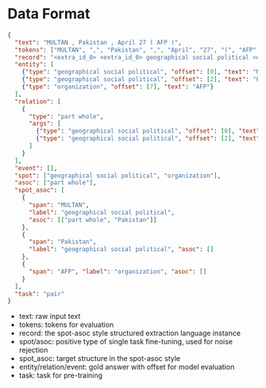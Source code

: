# Data Format

``` json
{
  "text": "MULTAN , Pakistan , April 27 ( AFP )",
  "tokens": ["MULTAN", ",", "Pakistan", ",", "April", "27", "(", "AFP", ")"],
  "record": "<extra_id_0> <extra_id_0> geographical social political <extra_id_5> MULTAN <extra_id_0> part whole <extra_id_5> Pakistan <extra_id_1> <extra_id_1> <extra_id_0> geographical social political <extra_id_5> Pakistan <extra_id_1> <extra_id_0> organization <extra_id_5> AFP <extra_id_1> <extra_id_1>",
  "entity": [
    {"type": "geographical social political", "offset": [0], "text": "MULTAN"},
    {"type": "geographical social political", "offset": [2], "text": "Pakistan"},
    {"type": "organization", "offset": [7], "text": "AFP"}
  ],
  "relation": [
    {
      "type": "part whole",
      "args": [
        {"type": "geographical social political", "offset": [0], "text": "MULTAN"},
        {"type": "geographical social political", "offset": [2], "text": "Pakistan"}
      ]
    }
  ],
  "event": [],
  "spot": ["geographical social political", "organization"],
  "asoc": ["part whole"],
  "spot_asoc": [
    {
      "span": "MULTAN",
      "label": "geographical social political",
      "asoc": [["part whole", "Pakistan"]]
    },
    {
      "span": "Pakistan",
      "label": "geographical social political", "asoc": []
    },
    {
      "span": "AFP", "label": "organization", "asoc": []
    }
  ],
  "task": "pair"
}
```


- text: raw input text
- tokens: tokens for evaluation
- record: the spot-asoc style structured extraction language instance
- spot/asoc: positive type of single task fine-tuning, used for noise rejection
- spot_asoc: target structure in the spot-asoc style
- entity/relation/event: gold answer with offset for model evaluation
- task: task for pre-training
